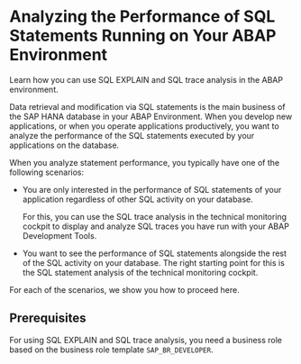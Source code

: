 <!-- loio3b27703e7ad24982931db245f23d6bcf -->

# Analyzing the Performance of SQL Statements Running on Your ABAP Environment

Learn how you can use SQL EXPLAIN and SQL trace analysis in the ABAP environment.

Data retrieval and modification via SQL statements is the main business of the SAP HANA database in your ABAP Environment. When you develop new applications, or when you operate applications productively, you want to analyze the performance of the SQL statements executed by your applications on the database.

When you analyze statement performance, you typically have one of the following scenarios:

-   You are only interested in the performance of SQL statements of your application regardless of other SQL activity on your database.

    For this, you can use the SQL trace analysis in the technical monitoring cockpit to display and analyze SQL traces you have run with your ABAP Development Tools.

-   You want to see the performance of SQL statements alongside the rest of the SQL activity on your database. The right starting point for this is the SQL statement analysis of the technical monitoring cockpit.


For each of the scenarios, we show you how to proceed here.



<a name="loio3b27703e7ad24982931db245f23d6bcf__section_bsb_jkr_spb"/>

## Prerequisites

For using SQL EXPLAIN and SQL trace analysis, you need a business role based on the business role template `SAP_BR_DEVELOPER`.

